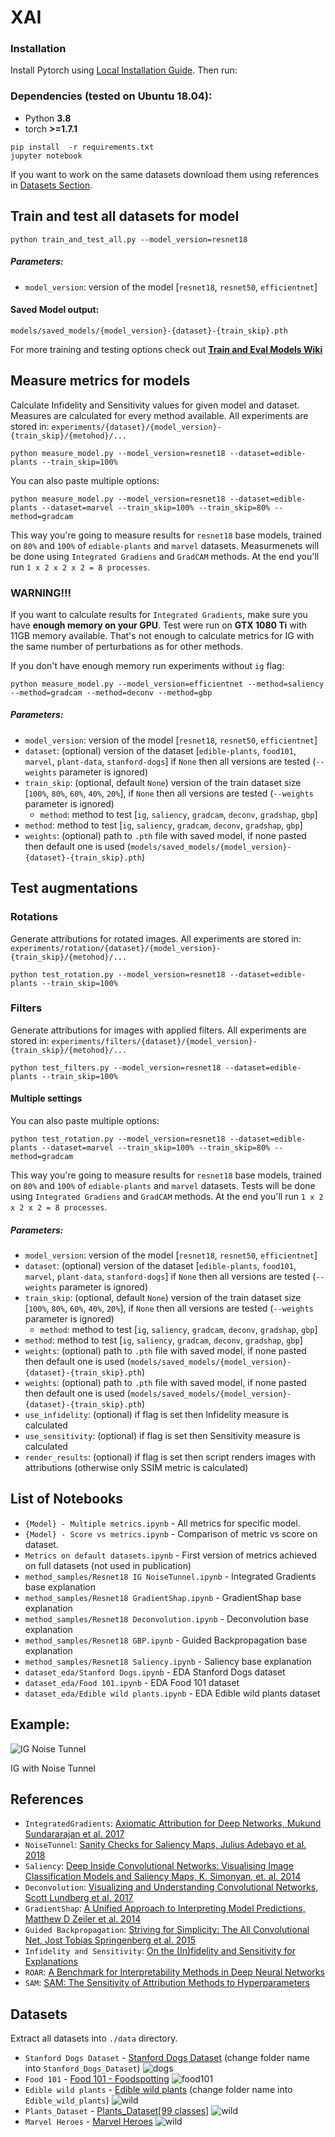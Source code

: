 # XAI

### Installation

Install Pytorch using [Local Installation Guide](https://pytorch.org/get-started/locally/). Then run:

### Dependencies (tested on Ubuntu 18.04):
- Python __3.8__
- torch __>=1.7.1__

```shell
pip install  -r requirements.txt
jupyter notebook
```

If you want to work on the same datasets download them using references in [Datasets Section](#datasets).

## Train and test all datasets for model

```shell
python train_and_test_all.py --model_version=resnet18
```

##### Parameters:
- `model_version`: version of the model [`resnet18`, `resnet50`, `efficientnet`]

#### Saved Model output:
`models/saved_models/{model_version}-{dataset}-{train_skip}.pth`

For more training and testing options check out **[Train and Eval Models Wiki](https://github.com/burnpiro/xai-correlation/wiki/Train-and-Eval-Models)**

## Measure metrics for models

Calculate Infidelity and Sensitivity values for given model and dataset. Measures are calculated for every method available. All experiments are stored in: `experiments/{dataset}/{model_version}-{train_skip}/{metohod}/...`

```shell
python measure_model.py --model_version=resnet18 --dataset=edible-plants --train_skip=100%
```

You can also paste multiple options:
```shell
python measure_model.py --model_version=resnet18 --dataset=edible-plants --dataset=marvel --train_skip=100% --train_skip=80% --method=gradcam
```

This way you're going to measure results for `resnet18` base models, trained on `80%` and `100%` of `ediable-plants` and `marvel` datasets. Measurmenets will be done using `Integrated Gradiens` and `GradCAM` methods. At the end you'll run `1 x 2 x 2 x 2 = 8 processes`.

### WARNING!!!

If you want to calculate results for `Integrated Gradients`, make sure you have __enough memory on your GPU__. Test were run on __GTX 1080 Ti__ with 11GB memory available. That's not enough to calculate metrics for IG with the same number of perturbations as for other methods.

If you don't have enough memory run experiments without `ig` flag:
```shell
python measure_model.py --model_version=efficientnet --method=saliency --method=gradcam --method=deconv --method=gbp
```

##### Parameters:
- `model_version`: version of the model [`resnet18`, `resnet50`, `efficientnet`]
- `dataset`: (optional) version of the dataset [`edible-plants`, `food101`, `marvel`, `plant-data`, `stanford-dogs`] if `None` then all versions are tested (`--weights` parameter is ignored)
- `train_skip`: (optional, default `None`) version of the train dataset size [`100%`, `80%`, `60%`, `40%`, `20%`], if `None` then all versions are tested (`--weights` parameter is ignored)
  - `method`: method to test [`ig`, `saliency`, `gradcam`, `deconv`, `gradshap`, `gbp`]
- `method`: method to test [`ig`, `saliency`, `gradcam`, `deconv`, `gradshap`, `gbp`]
- `weights`: (optional) path to `.pth` file with saved model, if none pasted then default one is used (`models/saved_models/{model_version}-{dataset}-{train_skip}.pth`)


## Test augmentations

### Rotations

Generate attributions for rotated images. All experiments are stored in: `experiments/rotation/{dataset}/{model_version}-{train_skip}/{metohod}/...`

```shell
python test_rotation.py --model_version=resnet18 --dataset=edible-plants --train_skip=100%
```

### Filters

Generate attributions for images with applied filters. All experiments are stored in: `experiments/filters/{dataset}/{model_version}-{train_skip}/{metohod}/...`

```shell
python test_filters.py --model_version=resnet18 --dataset=edible-plants --train_skip=100%
```

#### Multiple settings

You can also paste multiple options:
```shell
python test_rotation.py --model_version=resnet18 --dataset=edible-plants --dataset=marvel --train_skip=100% --train_skip=80% --method=gradcam
```

This way you're going to measure results for `resnet18` base models, trained on `80%` and `100%` of `ediable-plants` and `marvel` datasets. Tests will be done using `Integrated Gradiens` and `GradCAM` methods. At the end you'll run `1 x 2 x 2 x 2 = 8 processes`.

##### Parameters:
- `model_version`: version of the model [`resnet18`, `resnet50`, `efficientnet`]
- `dataset`: (optional) version of the dataset [`edible-plants`, `food101`, `marvel`, `plant-data`, `stanford-dogs`] if `None` then all versions are tested (`--weights` parameter is ignored)
- `train_skip`: (optional, default `None`) version of the train dataset size [`100%`, `80%`, `60%`, `40%`, `20%`], if `None` then all versions are tested (`--weights` parameter is ignored)
  - `method`: method to test [`ig`, `saliency`, `gradcam`, `deconv`, `gradshap`, `gbp`]
- `method`: method to test [`ig`, `saliency`, `gradcam`, `deconv`, `gradshap`, `gbp`]
- `weights`: (optional) path to `.pth` file with saved model, if none pasted then default one is used (`models/saved_models/{model_version}-{dataset}-{train_skip}.pth`)
- `weights`: (optional) path to `.pth` file with saved model, if none pasted then default one is used (`models/saved_models/{model_version}-{dataset}-{train_skip}.pth`)
- `use_infidelity`: (optional) if flag is set then Infidelity measure is calculated
- `use_sensitivity`: (optional) if flag is set then Sensitivity measure is calculated
- `render_results`: (optional) if flag is set then script renders images with attributions (otherwise only SSIM metric is calculated)


## List of Notebooks

- `{Model} - Multiple metrics.ipynb` - All metrics for specific model.
- `{Model} - Score vs metrics.ipynb` - Comparison of metric vs score on dataset.
- `Metrics on default datasets.ipynb` - First version of metrics achieved on full datasets (not used in publication)
- `method_samples/Resnet18 IG NoiseTunnel.ipynb` - Integrated Gradients base explanation
- `method_samples/Resnet18 GradientShap.ipynb` - GradientShap base explanation
- `method_samples/Resnet18 Deconvolution.ipynb` - Deconvolution base explanation
- `method_samples/Resnet18 GBP.ipynb` - Guided Backpropagation base explanation
- `method_samples/Resnet18 Saliency.ipynb` - Saliency base explanation
- `dataset_eda/Stanford Dogs.ipynb` - EDA Stanford Dogs dataset
- `dataset_eda/Food 101.ipynb` - EDA Food 101 dataset
- `dataset_eda/Edible wild plants.ipynb` - EDA Edible wild plants dataset

## Example:

![IG Noise Tunnel](./img/ig_nt_result.png)

IG with Noise Tunnel

## References

* `IntegratedGradients`: [Axiomatic Attribution for Deep Networks, Mukund Sundararajan et al. 2017](https://arxiv.org/abs/1703.01365)
* `NoiseTunnel`: [Sanity Checks for Saliency Maps, Julius Adebayo et al. 2018](https://arxiv.org/abs/1810.03292)
* `Saliency`: [Deep Inside Convolutional Networks: Visualising
Image Classification Models and Saliency Maps, K. Simonyan, et. al. 2014](https://arxiv.org/pdf/1312.6034.pdf)
* `Deconvolution`: [Visualizing and Understanding Convolutional Networks, Scott Lundberg et al. 2017](https://arxiv.org/pdf/1705.07874.pdf)
* `GradientShap`: [A Unified Approach to Interpreting Model Predictions, Matthew D Zeiler et al. 2014](https://arxiv.org/pdf/1311.2901.pdf)
* `Guided Backpropagation`: [Striving for Simplicity: The All Convolutional Net, Jost Tobias Springenberg et al. 2015](https://arxiv.org/pdf/1412.6806.pdf)
* `Infidelity and Sensitivity`: [On the (In)fidelity and Sensitivity for Explanations](https://arxiv.org/abs/1901.09392)
* `ROAR`: [A Benchmark for Interpretability Methods in Deep Neural Networks](https://arxiv.org/abs/1806.10758)
* `SAM`: [SAM: The Sensitivity of Attribution Methods to Hyperparameters](https://arxiv.org/abs/2003.08754)

## Datasets

Extract all datasets into `./data` directory.

* `Stanford Dogs Dataset` - [Stanford Dogs Dataset](https://www.kaggle.com/jessicali9530/stanford-dogs-dataset) (change folder name into `Stanford_Dogs_Dataset`)
![dogs](./img/dogs.png)
* `Food 101` - [Food 101 - Foodspotting](https://www.kaggle.com/kmader/food41)
![food101](./img/food101.png)
* `Edible wild plants` - [Edible wild plants](https://www.kaggle.com/gverzea/edible-wild-plants) (change folder name into `Edible_wild_plants`)
![wild](./img/wild-plants.png)
* `Plants_Dataset` - [Plants_Dataset[99 classes]](https://www.kaggle.com/muhammadjawad1998/plants-dataset99-classes?select=Plant_Data)
![wild](./img/plants.png)
* `Marvel Heroes` - [Marvel Heroes](https://www.kaggle.com/hchen13/marvel-heroes)
![wild](./img/marvel.png)
